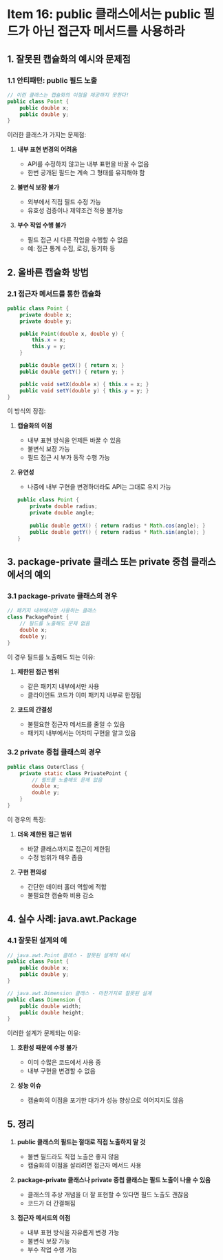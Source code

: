 

# Item 16: public 클래스에서는 public 필드가 아닌 접근자 메서드를 사용하라

## 1. 잘못된 캡슐화의 예시와 문제점

### 1.1 안티패턴: public 필드 노출
```java
// 이런 클래스는 캡슐화의 이점을 제공하지 못한다!
public class Point {
    public double x;
    public double y;
}
```

이러한 클래스가 가지는 문제점:
1. **내부 표현 변경의 어려움**
   - API를 수정하지 않고는 내부 표현을 바꿀 수 없음
   - 한번 공개된 필드는 계속 그 형태를 유지해야 함

2. **불변식 보장 불가**
   - 외부에서 직접 필드 수정 가능
   - 유효성 검증이나 제약조건 적용 불가능

3. **부수 작업 수행 불가**
   - 필드 접근 시 다른 작업을 수행할 수 없음
   - 예: 접근 통계 수집, 로깅, 동기화 등

## 2. 올바른 캡슐화 방법

### 2.1 접근자 메서드를 통한 캡슐화
```java
public class Point {
    private double x;
    private double y;

    public Point(double x, double y) {
        this.x = x;
        this.y = y;
    }

    public double getX() { return x; }
    public double getY() { return y; }

    public void setX(double x) { this.x = x; }
    public void setY(double y) { this.y = y; }
}
```

이 방식의 장점:
1. **캡슐화의 이점**
   - 내부 표현 방식을 언제든 바꿀 수 있음
   - 불변식 보장 가능
   - 필드 접근 시 부가 동작 수행 가능

2. **유연성**
   - 나중에 내부 구현을 변경하더라도 API는 그대로 유지 가능
   ```java
   public class Point {
       private double radius;
       private double angle;
       
       public double getX() { return radius * Math.cos(angle); }
       public double getY() { return radius * Math.sin(angle); }
   }
   ```

## 3. package-private 클래스 또는 private 중첩 클래스에서의 예외

### 3.1 package-private 클래스의 경우
```java
// 패키지 내부에서만 사용하는 클래스
class PackagePoint {
    // 필드를 노출해도 문제 없음
    double x;
    double y;
}
```

이 경우 필드를 노출해도 되는 이유:
1. **제한된 접근 범위**
   - 같은 패키지 내부에서만 사용
   - 클라이언트 코드가 이미 패키지 내부로 한정됨

2. **코드의 간결성**
   - 불필요한 접근자 메서드를 줄일 수 있음
   - 패키지 내부에서는 어차피 구현을 알고 있음

### 3.2 private 중첩 클래스의 경우
```java
public class OuterClass {
    private static class PrivatePoint {
        // 필드를 노출해도 문제 없음
        double x;
        double y;
    }
}
```

이 경우의 특징:
1. **더욱 제한된 접근 범위**
   - 바깥 클래스까지로 접근이 제한됨
   - 수정 범위가 매우 좁음

2. **구현 편의성**
   - 간단한 데이터 홀더 역할에 적합
   - 불필요한 캡슐화 비용 감소

## 4. 실수 사례: java.awt.Package

### 4.1 잘못된 설계의 예
```java
// java.awt.Point 클래스 - 잘못된 설계의 예시
public class Point {
    public double x;
    public double y;
}

// java.awt.Dimension 클래스 - 마찬가지로 잘못된 설계
public class Dimension {
    public double width;
    public double height;
}
```

이러한 설계가 문제되는 이유:
1. **호환성 때문에 수정 불가**
   - 이미 수많은 코드에서 사용 중
   - 내부 구현을 변경할 수 없음

2. **성능 이슈**
   - 캡슐화의 이점을 포기한 대가가 성능 향상으로 이어지지도 않음

## 5. 정리

1. **public 클래스의 필드는 절대로 직접 노출하지 말 것**
   - 불변 필드라도 직접 노출은 좋지 않음
   - 캡슐화의 이점을 살리려면 접근자 메서드 사용

2. **package-private 클래스나 private 중첩 클래스는 필드 노출이 나을 수 있음**
   - 클래스의 추상 개념을 더 잘 표현할 수 있다면 필드 노출도 괜찮음
   - 코드가 더 간결해짐

3. **접근자 메서드의 이점**
   - 내부 표현 방식을 자유롭게 변경 가능
   - 불변식 보장 가능
   - 부수 작업 수행 가능



